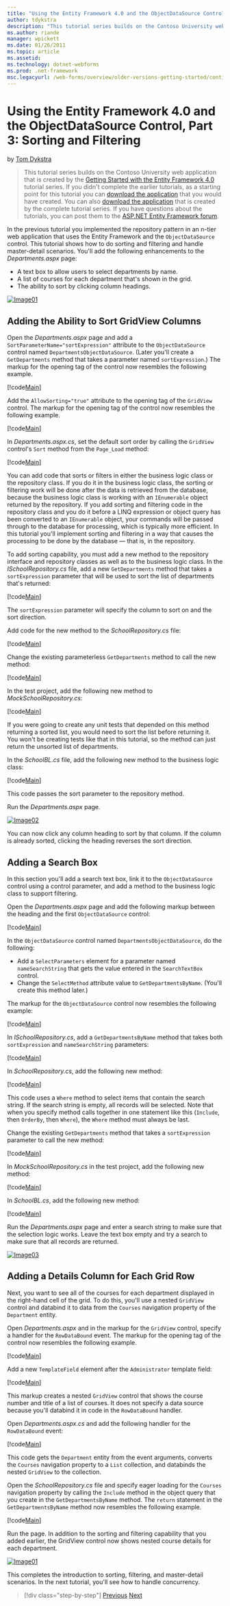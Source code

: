 ```yaml
---
title: "Using the Entity Framework 4.0 and the ObjectDataSource Control, Part 3: Sorting and Filtering | Microsoft Docs"
author: tdykstra
description: "This tutorial series builds on the Contoso University web application that is created by the Getting Started with the Entity Framework 4.0 tutorial series. I..."
ms.author: riande
manager: wpickett
ms.date: 01/26/2011
ms.topic: article
ms.assetid: 
ms.technology: dotnet-webforms
ms.prod: .net-framework
msc.legacyurl: /web-forms/overview/older-versions-getting-started/continuing-with-ef/using-the-entity-framework-and-the-objectdatasource-control-part-3-sorting-and-filtering
---
```

Using the Entity Framework 4.0 and the ObjectDataSource Control, Part 3: Sorting and Filtering
====================
by [Tom Dykstra](https://github.com/tdykstra)

> This tutorial series builds on the Contoso University web application that is created by the [Getting Started with the Entity Framework 4.0](https://asp.net/entity-framework/tutorials#Getting%20Started) tutorial series. If you didn't complete the earlier tutorials, as a starting point for this tutorial you can [download the application](https://code.msdn.microsoft.com/ASPNET-Web-Forms-97f8ee9a) that you would have created. You can also [download the application](https://code.msdn.microsoft.com/ASPNET-Web-Forms-6c7197aa) that is created by the complete tutorial series. If you have questions about the tutorials, you can post them to the [ASP.NET Entity Framework forum](https://forums.asp.net/1227.aspx).


In the previous tutorial you implemented the repository pattern in an n-tier web application that uses the Entity Framework and the `ObjectDataSource` control. This tutorial shows how to do sorting and filtering and handle master-detail scenarios. You'll add the following enhancements to the *Departments.aspx* page:

- A text box to allow users to select departments by name.
- A list of courses for each department that's shown in the grid.
- The ability to sort by clicking column headings.

[![Image01](using-the-entity-framework-and-the-objectdatasource-control-part-3-sorting-and-filtering/_static/image2.png)](using-the-entity-framework-and-the-objectdatasource-control-part-3-sorting-and-filtering/_static/image1.png)

## Adding the Ability to Sort GridView Columns

Open the *Departments.aspx* page and add a `SortParameterName="sortExpression"` attribute to the `ObjectDataSource` control named `DepartmentsObjectDataSource`. (Later you'll create a `GetDepartments` method that takes a parameter named `sortExpression`.) The markup for the opening tag of the control now resembles the following example.

[!code[Main](using-the-entity-framework-and-the-objectdatasource-control-part-3-sorting-and-filtering/samples/sample1.xml)]

Add the `AllowSorting="true"` attribute to the opening tag of the `GridView` control. The markup for the opening tag of the control now resembles the following example.

[!code[Main](using-the-entity-framework-and-the-objectdatasource-control-part-3-sorting-and-filtering/samples/sample2.xml)]

In *Departments.aspx.cs*, set the default sort order by calling the `GridView` control's `Sort` method from the `Page_Load` method:

[!code[Main](using-the-entity-framework-and-the-objectdatasource-control-part-3-sorting-and-filtering/samples/sample3.xml)]

You can add code that sorts or filters in either the business logic class or the repository class. If you do it in the business logic class, the sorting or filtering work will be done after the data is retrieved from the database, because the business logic class is working with an `IEnumerable` object returned by the repository. If you add sorting and filtering code in the repository class and you do it before a LINQ expression or object query has been converted to an `IEnumerable` object, your commands will be passed through to the database for processing, which is typically more efficient. In this tutorial you'll implement sorting and filtering in a way that causes the processing to be done by the database — that is, in the repository.

To add sorting capability, you must add a new method to the repository interface and repository classes as well as to the business logic class. In the *ISchoolRepository.cs* file, add a new `GetDepartments` method that takes a `sortExpression` parameter that will be used to sort the list of departments that's returned:

[!code[Main](using-the-entity-framework-and-the-objectdatasource-control-part-3-sorting-and-filtering/samples/sample4.xml)]

The `sortExpression` parameter will specify the column to sort on and the sort direction.

Add code for the new method to the *SchoolRepository.cs* file:

[!code[Main](using-the-entity-framework-and-the-objectdatasource-control-part-3-sorting-and-filtering/samples/sample5.xml)]

Change the existing parameterless `GetDepartments` method to call the new method:

[!code[Main](using-the-entity-framework-and-the-objectdatasource-control-part-3-sorting-and-filtering/samples/sample6.xml)]

In the test project, add the following new method to *MockSchoolRepository.cs*:

[!code[Main](using-the-entity-framework-and-the-objectdatasource-control-part-3-sorting-and-filtering/samples/sample7.xml)]

If you were going to create any unit tests that depended on this method returning a sorted list, you would need to sort the list before returning it. You won't be creating tests like that in this tutorial, so the method can just return the unsorted list of departments.

In the *SchoolBL.cs* file, add the following new method to the business logic class:

[!code[Main](using-the-entity-framework-and-the-objectdatasource-control-part-3-sorting-and-filtering/samples/sample8.xml)]

This code passes the sort parameter to the repository method.

Run the *Departments.aspx* page.

[![Image02](using-the-entity-framework-and-the-objectdatasource-control-part-3-sorting-and-filtering/_static/image4.png)](using-the-entity-framework-and-the-objectdatasource-control-part-3-sorting-and-filtering/_static/image3.png)

You can now click any column heading to sort by that column. If the column is already sorted, clicking the heading reverses the sort direction.

## Adding a Search Box

In this section you'll add a search text box, link it to the `ObjectDataSource` control using a control parameter, and add a method to the business logic class to support filtering.

Open the *Departments.aspx* page and add the following markup between the heading and the first `ObjectDataSource` control:

[!code[Main](using-the-entity-framework-and-the-objectdatasource-control-part-3-sorting-and-filtering/samples/sample9.xml)]

In the `ObjectDataSource` control named `DepartmentsObjectDataSource`, do the following:

- Add a `SelectParameters` element for a parameter named `nameSearchString` that gets the value entered in the `SearchTextBox` control.
- Change the `SelectMethod` attribute value to `GetDepartmentsByName`. (You'll create this method later.)

The markup for the `ObjectDataSource` control now resembles the following example:

[!code[Main](using-the-entity-framework-and-the-objectdatasource-control-part-3-sorting-and-filtering/samples/sample10.xml)]

In *ISchoolRepository.cs*, add a `GetDepartmentsByName` method that takes both `sortExpression` and `nameSearchString` parameters:

[!code[Main](using-the-entity-framework-and-the-objectdatasource-control-part-3-sorting-and-filtering/samples/sample11.xml)]

In *SchoolRepository.cs*, add the following new method:

[!code[Main](using-the-entity-framework-and-the-objectdatasource-control-part-3-sorting-and-filtering/samples/sample12.xml)]

This code uses a `Where` method to select items that contain the search string. If the search string is empty, all records will be selected. Note that when you specify method calls together in one statement like this (`Include`, then `OrderBy`, then `Where`), the `Where` method must always be last.

Change the existing `GetDepartments` method that takes a `sortExpression` parameter to call the new method:

[!code[Main](using-the-entity-framework-and-the-objectdatasource-control-part-3-sorting-and-filtering/samples/sample13.xml)]

In *MockSchoolRepository.cs* in the test project, add the following new method:

[!code[Main](using-the-entity-framework-and-the-objectdatasource-control-part-3-sorting-and-filtering/samples/sample14.xml)]

In *SchoolBL.cs*, add the following new method:

[!code[Main](using-the-entity-framework-and-the-objectdatasource-control-part-3-sorting-and-filtering/samples/sample15.xml)]

Run the *Departments.aspx* page and enter a search string to make sure that the selection logic works. Leave the text box empty and try a search to make sure that all records are returned.

[![Image03](using-the-entity-framework-and-the-objectdatasource-control-part-3-sorting-and-filtering/_static/image6.png)](using-the-entity-framework-and-the-objectdatasource-control-part-3-sorting-and-filtering/_static/image5.png)

## Adding a Details Column for Each Grid Row

Next, you want to see all of the courses for each department displayed in the right-hand cell of the grid. To do this, you'll use a nested `GridView` control and databind it to data from the `Courses` navigation property of the `Department` entity.

Open *Departments.aspx* and in the markup for the `GridView` control, specify a handler for the `RowDataBound` event. The markup for the opening tag of the control now resembles the following example.

[!code[Main](using-the-entity-framework-and-the-objectdatasource-control-part-3-sorting-and-filtering/samples/sample16.xml)]

Add a new `TemplateField` element after the `Administrator` template field:

[!code[Main](using-the-entity-framework-and-the-objectdatasource-control-part-3-sorting-and-filtering/samples/sample17.xml)]

This markup creates a nested `GridView` control that shows the course number and title of a list of courses. It does not specify a data source because you'll databind it in code in the `RowDataBound` handler.

Open *Departments.aspx.cs* and add the following handler for the `RowDataBound` event:

[!code[Main](using-the-entity-framework-and-the-objectdatasource-control-part-3-sorting-and-filtering/samples/sample18.xml)]

This code gets the `Department` entity from the event arguments, converts the `Courses` navigation property to a `List` collection, and databinds the nested `GridView` to the collection.

Open the *SchoolRepository.cs* file and specify eager loading for the `Courses` navigation property by calling the `Include` method in the object query that you create in the `GetDepartmentsByName` method. The `return` statement in the `GetDepartmentsByName` method now resembles the following example.

[!code[Main](using-the-entity-framework-and-the-objectdatasource-control-part-3-sorting-and-filtering/samples/sample19.xml)]

Run the page. In addition to the sorting and filtering capability that you added earlier, the GridView control now shows nested course details for each department.

[![Image01](using-the-entity-framework-and-the-objectdatasource-control-part-3-sorting-and-filtering/_static/image8.png)](using-the-entity-framework-and-the-objectdatasource-control-part-3-sorting-and-filtering/_static/image7.png)

This completes the introduction to sorting, filtering, and master-detail scenarios. In the next tutorial, you'll see how to handle concurrency.

>[!div class="step-by-step"]
[Previous](using-the-entity-framework-and-the-objectdatasource-control-part-2-adding-a-business-logic-layer-and-unit-tests.md)
[Next](handling-concurrency-with-the-entity-framework-in-an-asp-net-web-application.md)